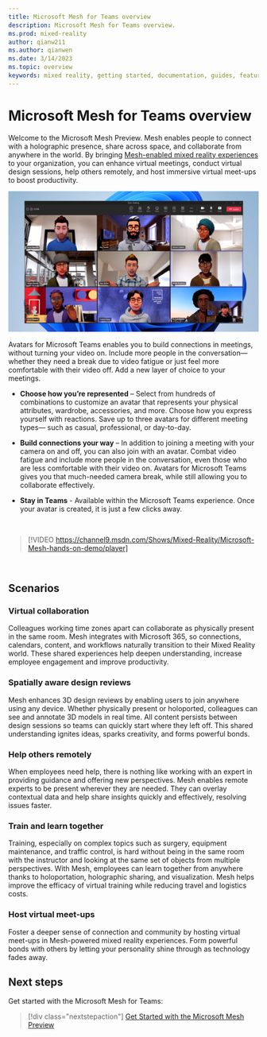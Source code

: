 ```yaml
---
title: Microsoft Mesh for Teams overview
description: Microsoft Mesh for Teams overview.
ms.prod: mixed-reality
author: qianw211
ms.author: qianwen
ms.date: 3/14/2023
ms.topic: overview
keywords: mixed reality, getting started, documentation, guides, features, holograms
---
```


# Microsoft Mesh for Teams overview

Welcome to the Microsoft Mesh Preview. Mesh enables people to connect with a holographic presence, share across space, and collaborate from anywhere in the world. By bringing [Mesh-enabled mixed reality experiences](get-started.md) to your organization, you can enhance virtual meetings, conduct virtual design sessions, help others remotely, and host immersive virtual meet-ups to boost productivity.  

![An image of people meeting in Microsoft Teams as avatars.](media/avatars-hero-image.png)

Avatars for Microsoft Teams enables you to build connections in meetings, without turning your video on. Include more people in the conversation— whether they need a break due to video fatigue or just feel more comfortable with their video off. Add a new layer of choice to your meetings. 

* **Choose how you’re represented** – Select from hundreds of combinations to customize an avatar that represents your physical attributes, wardrobe, accessories, and more. Choose how you express yourself with reactions. Save up to three avatars for different meeting types— such as casual, professional, or day-to-day. 

* **Build connections your way** – In addition to joining a meeting with your camera on and off, you can also join with an avatar. Combat video fatigue and include more people in the conversation, even those who are less comfortable with their video on. Avatars for Microsoft Teams gives you that much-needed camera break, while still allowing you to collaborate effectively. 

* **Stay in Teams** - Available within the Microsoft Teams experience. Once your avatar is created, it is just a few clicks away.  


&nbsp;  

> [!VIDEO https://channel9.msdn.com/Shows/Mixed-Reality/Microsoft-Mesh-hands-on-demo/player]

&nbsp;  

## Scenarios

### **Virtual collaboration**

Colleagues working time zones apart can collaborate as physically present in the same room. Mesh integrates with Microsoft 365, so connections, calendars, content, and workflows naturally transition to their Mixed Reality world. These shared experiences help deepen understanding, increase employee engagement and improve productivity.

### **Spatially aware design reviews**

Mesh enhances 3D design reviews by enabling users to join anywhere using any device. Whether physically present or holoported, colleagues can see and annotate 3D models in real time. All content persists between design sessions so teams can quickly start where they left off. This shared understanding ignites ideas, sparks creativity, and forms powerful bonds.

### **Help others remotely**

When employees need help, there is nothing like working with an expert in providing guidance and offering new perspectives. Mesh enables remote experts to be present wherever they are needed. They can overlay contextual data and help share insights quickly and effectively, resolving issues faster.

### **Train and learn together**

Training, especially on complex topics such as surgery, equipment maintenance, and traffic control, is hard without being in the same room with the instructor and looking at the same set of objects from multiple perspectives. With Mesh, employees can learn together from anywhere thanks to holoportation, holographic sharing, and visualization. Mesh helps improve the efficacy of virtual training while reducing travel and logistics costs.

### **Host virtual meet-ups**

Foster a deeper sense of connection and community by hosting virtual meet-ups in Mesh-powered mixed reality experiences. Form powerful bonds with others by letting your personality shine through as technology fades away.

## Next steps

Get started with the Microsoft Mesh for Teams: 

   > [!div class="nextstepaction"]
   > [Get Started with the Microsoft Mesh Preview](get-started.md)
